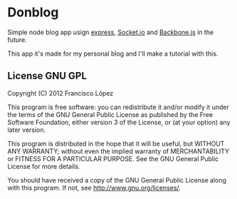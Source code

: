 # Donblog

Simple node blog app usign [express](http://expressjs.com), [Socket.io](http://socket.io) and [Backbone.js](http://documentcloud.github.com/backbone) in the future.

This app it's made for my personal blog and I'll make a tutorial with this.

## License GNU GPL

Copyright (C) 2012  Francisco López

This program is free software: you can redistribute it and/or modify
it under the terms of the GNU General Public License as published by
the Free Software Foundation, either version 3 of the License, or
(at your option) any later version.

This program is distributed in the hope that it will be useful,
but WITHOUT ANY WARRANTY; without even the implied warranty of
MERCHANTABILITY or FITNESS FOR A PARTICULAR PURPOSE.  See the
GNU General Public License for more details.

You should have received a copy of the GNU General Public License
along with this program.  If not, see <http://www.gnu.org/licenses/>.